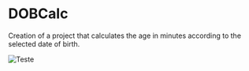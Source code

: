 # DOBCalc
Creation of a project that calculates the age in minutes according to the selected date of birth.

![Teste](https://user-images.githubusercontent.com/74033395/175374797-b6a1b7a0-d938-485a-ba82-10daf055e243.gif)


